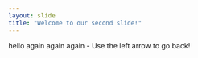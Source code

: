 ```yaml
---
layout: slide
title: "Welcome to our second slide!"
---
```

hello again again again - 
Use the left arrow to go back!
